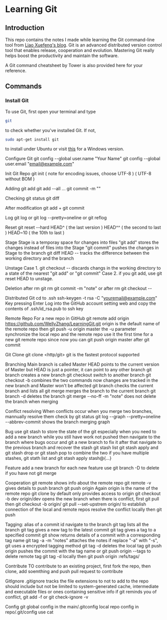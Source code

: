 # Learning Git

## Introduction

This repo contains the notes I made while learning the Git command-line tool from [Liao Xuefeng's blog](http://www.liaoxuefeng.com/wiki/0013739516305929606dd18361248578c67b8067c8c017b000). Git is an advanced distributed version control tool that enables release, cooperation and evolution. Mastering Git really helps boost the productivity and maintain the software.

A Git command cheatsheet by Tower is also provided here for your reference.

## Commands

### Install Git
To use Git, first open your terminal and type 
```bash
git
```
to check whether you've installed Git. If not, 
```bash
sudo apt-get install git
```
to install under Ubuntu or visit [this](https://git-scm.com/) for a Windows version.



Configure Git
    git config --global user.name "Your Name"
    git config --global user.email "email@example.com"

Init Git Repo
    git init
    ( note for encoding issues, choose UTF-8 )
    ( UTF-8 without BOM )
    
Adding
    git add <file>
    git add --all
    ...
    git commit -m "<note>"
    
Checking
    git status
    git diff <file>

After modification
    git add + git commit
    
Log
    git log
    or git log --pretty=oneline
    or git reflog
    
Reset
    git reset --hard HEAD^   ( the last version )
                     HEAD^^  ( the second to last )
                     HEAD~10 ( the 10th to last )
                     <commit id>
                     
Stage
    Stage is a temporay space for changes into files
    "git add" stores the changes instead of files into the Stage
    "git commit" pushes the changes in Stage to the branch
    git diff HEAD -- <filename> tracks the difference between the working directory and the branch
    
Unstage
    Case 1. git checkout -- <filename> discards changs in the working directory to a state of the nearest "git add" or "git commit"
    Case 2. if you git add, use git reset HEAD <filename> to unstage.
    
Deletion
    after rm <filename>
    git rm <filename>
    git commit -m "note" 
    or after rm <filename>
    git checkout -- <filename>
    
Distributed Git
    cd to .ssh
    ssh-keygen -t rsa -C "youremail@example.com"
    Key pressing Enter
    Log into the GitHub account setting web and copy the contents of .ssh/id_rsa.pub to ssh key
    
Remote Repo
    For a new repo in GitHub
    git remote add origin https://github.com/WellyZhang/LearningGit.git
    origin is the default name of the remote repo
    then git push -u origin master
    the -u parameter synchronize the local repo and the remote repo
    use it the first time for a new git remote repo
    since now you can git push origin master after git commit

Git Clone
    git clone <http/git>
    git is the fastest protocol supported

Branching
    Main branch is called Master
    HEAD points to the current version of Master
    but HEAD is just a pointer, it can point to any other branch
    git branch <branchname> creates a new branch
    git checkout <branchname> switch to another branch
    git checkout -b <branchname> combines the two commands
    now changes are tracked in the new branch and Master won't be affected
    git branch checks the current branch and lists all
    git merge <branchname> merges the branch to the current branch
    git branch -d <branchname> deletes the branch
    git merge --no-ff -m "note" <branchname> does not delete the branch when merging

Conflict resolving
    When conflicts occur when you merge two branches, mannually resolve them
    check by git status
    git log --graph --pretty=oneline --abbrev-commit
    shows the branch merging graph
    
Bug
    use git stash to store the state of the git especially when you need to add a new branch while you still have work not pushed
    then navigate to the branch where bugs occur and git a new branch to fix it
    after that navigate to the previous branch and recover the stash
    git stash list
    git stash apply and git stash drop
    or 
    git stash pop to combine the two
    if you have multiple stashes, git stath list and git stash apply stash@{...}
    
Feature
    add a new branch for each new feature
    use git branch -D <branchname> to delete if you have not git merge
    
Cooperation
    git remote shows info about the remote repo
    git remote -v gives details
    to push branch git push origin <branchname>
    Again origin is the name of the remote repo
    git clone by default only provides access to origin
    git checkout -b dev origin/dev opens the new branch
    when there is conflict, first git pull then 
    git checkout -b <branchname> origin/<branchname>
    git pull --set-upstrem <branchname> origin/<branchname>
    to establish connection of the local and remote repos
    resolve the conflict locally
    then git push
    
Tagging: alias of a commit id
    navigate to the branch
    git tag lists all the branch
    git tag <tagname> gives a new tag to the latest commit
    git tag <tagname> <commit id> gives a tag to a specified commit
    git show <tagname> returns details of a commit with a corresponding tag name
    git tag -a <tagname> -m "notes" attaches the notes
    if replace "-a" with "-s", git uses a encrypted tagging method
    git tag -d <tagname> deletes the local tag
    git push origin <tagname> pushes the commit with the tag name
    or git push origin --tags
    to delete remote tag
    git tag -d <tagname> locally
    then 
    git push origin :refs/tags/<tagname>
    
Contribute
    TO contribute to an existing project, first fork the repo, then clone, add soemthing and push
    pull request to contribute
    
GitIgnore
    .gitignore tracks the file extensions to not to add to the repo
    should include but not be limited to system-generated cache, intermediate and executable files or ones containing sensitive info
    if git reminds you of conflict, git add -f <filename>
    or git check-ignore -v <filaname>
    
Config
    git global config in the main/.gitconfig
    local repo config in repo/.git/config
    use cat
    
    
    
    
    
    
    
